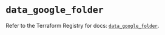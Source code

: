 # `data_google_folder`

Refer to the Terraform Registry for docs: [`data_google_folder`](https://registry.terraform.io/providers/hashicorp/google/6.33.0/docs/data-sources/folder).
